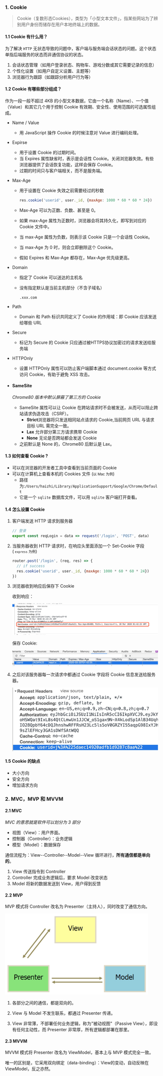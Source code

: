 ### 1. Cookie 

> Cookie（复数形态Cookies），类型为「小型文本文件」，指某些网站为了辨别用户身份而储存在用户本地终端上的数据。

#### 1.1 Cookie 有什么用？

为了解决 `HTTP` 无状态导致的问题中，客户端与服务端会话状态的问题。这个状态单指后端服务的状态而非通信协议的状态。

1. 会话状态管理（如用户登录状态、购物车、游戏分数或其它需要记录的信息）
2. 个性化设置（如用户自定义设置、主题等）
3. 浏览器行为跟踪（如跟踪分析用户行为等）

#### 1.2 Cookie 有哪些部分组成？

作为一段一般不超过 4KB 的小型文本数据，它由一个名称（Name）、一个值（Value）和其它几个用于控制 Cookie 有效期、安全性、使用范围的可选属性组成。

+ Name / Value

  + 用 JavaScript 操作 Cookie 的时候注意对 Value 进行编码处理。

+ Expirse

  + 用于设置 Cookie 的过期时间。
  + 当 Expires 属性缺省时，表示是会话性 Cookie。关闭浏览器失效。有些浏览器提供了会话恢复功能，这样会保存 Cookie。
  + 过期的时间只与客户端相关，而不是服务端。

+ Max-Age

  + 用于设置在 Cookie 失效之前需要经过的秒数

    ```js
    res.cookie('userid', user._id, {maxAge: 1000 * 60 * 60 * 24})
    ```

  + Max-Age 可以为正数、负数、甚至是 0。

  + 如果 max-Age 属性为正数时，浏览器会将其持久化，即写到对应的 Cookie 文件中。

  + 当 max-Age 属性为负数，则表示该 Cookie 只是一个会话性 Cookie。

  + 当 max-Age 为 0 时，则会立即删除这个 Cookie。

  + 假如 Expires 和 Max-Age 都存在，Max-Age 优先级更高。

+ Domain

  + 指定了 Cookie 可以送达的主机名

  + 没有指定默认是当前主机部分（不含子域名）

    ```http
    .xxx.com
    ```

+ Path

  + Domain 和 Path 标识共同定义了 Cookie 的作用域：即 Cookie 应该发送给哪些 URL

+ Secure

  + 标记为 Secure 的 Cookie 只应通过被HTTPS协议加密过的请求发送给服务端

+ HTTPOnly

  + 设置 HTTPOnly 属性可以防止客户端脚本通过 document.cookie 等方式访问 Cookie，有助于避免 XSS 攻击。

+ #### SameSite

   *Chrome80 版本中默认屏蔽了第三方的 Cookie*

  + SameSite 属性可以让 Cookie 在跨站请求时不会被发送，从而可以阻止跨站请求伪造攻击（CSRF）。
    + **Strict**浏览器将只发送相同站点请求的 Cookie,当前网页 URL 与请求目标 URL 需完全一致。
    + **Lax** 允许部分第三方请求携带 Cookie
    + **None** 无论是否跨站都会发送 Cookie
  + 之前默认是 None 的，Chrome80 后默认是 Lax。

#### 1.3 如何查看 Cookie ? 

+ 可以在浏览器的开发者工具中查看到当前页面的 Cookie
+ 可以在计算机上查看本机的 Cookies 文件 (<small>以 Mac 为例</small>)
  + 路径为:`/Users/haizhi/Library/ApplicationSupport/Google/Chrome/Default`
  + 它是一个 `sqlite` 数据库文件，可以用 `sqlite` 客户端打开查看。

#### 1.4 怎么设置 Cookie

1. 客户端发送 HTTP 请求到服务器

   ```js
   // 登录
   export const reqLogin = data => request('/login', 'POST', data)
   ```

2. 当服务器收到 HTTP 请求时，在响应头里面添加一个 Set-Cookie 字段 (<small> `express` 为例</small>)

   ```js
   router.post('/login', (req, res) => {
     // if success
     res.cookie('userid', user._id, {maxAge: 1000 * 60 * 60 * 24})
   })
   ```

3. 浏览器收到响应后保存下 Cookie

   收到响应：

   ![setCookie](./img/set-cookie.jpg)

   保存 Cookie:

   ![cookie的存储](./img/cookie_store.jpg)

4. 之后对该服务器每一次请求中都通过 Cookie 字段将 Cookie 信息发送给服务器。

   ![发送Cookie](./img/send-cookie.jpg)

#### 1.5 Cookie 的缺点

+ 大小方向
+ 安全方向
+ 增加请求方向



### 2. MVC，MVP 和 MVVM

#### 2.1 MVC

*MVC 的意思就是软件可以划分为 3 部分*

+ 视图（View）：用户界面。
+ 控制器（Controller）：业务逻辑
+ 模型（Model）：数据保存

通信流程为：View--Controller--Model--View 循环进行，**所有通信都是单向的**。

1. View 传送指令到 Controller
2. Controller 完成业务逻辑后，要求 Model 改变状态
3. Model 将新的数据发送到 View，用户得到反馈

#### 2.2 MVP

MVP 模式将 Controller 改名为 Presenter（主持人），同时改变了通信方向。

<img src="./img/mvp.jpg" alt="mvp" style="zoom:50%;" />

1. 各部分之间的通信，都是双向的。

2. View 与 Model 不发生联系，都通过 Presenter 传递。

3. View 非常薄，不部署任何业务逻辑，称为"被动视图"（Passive View），即没有任何主动性，而 Presenter 非常厚，所有逻辑都部署在那里。

#### 2.3 MVVM

MVVM 模式将 Presenter 改名为 ViewModel，基本上与 MVP 模式完全一致。

唯一的区别是，它采用双向绑定（data-binding）：View的变动，自动反映在 ViewModel，反之亦然。

